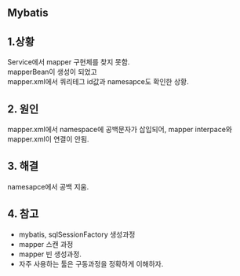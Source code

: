 ## Mybatis

## 1.상황
Service에서 mapper 구현체를 찾지 못함.  
mapperBean이 생성이 되었고   
mapper.xml에서 쿼리테그 id값과 namesapce도 확인한 상황.


## 2. 원인
mapper.xml에서 namespace에 공백문자가 삽입되어,
mapper interpace와 mapper.xml이 연결이 안됨.

## 3. 해결
namesapce에서 공백 지움.


## 4. 참고
- mybatis, sqlSessionFactory 생성과정
- mapper 스캔 과정
- mapper 빈 생성과정.
- 자주 사용하는 툴은 구동과정을 정확하게 이해하자.




